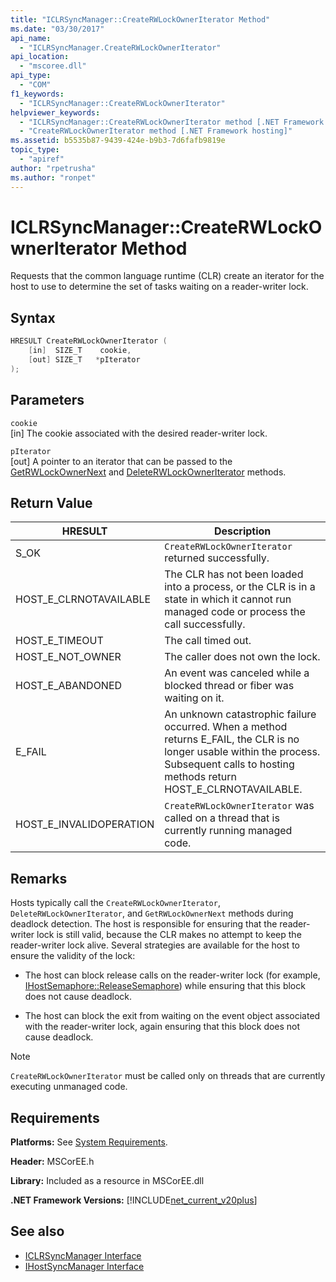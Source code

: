 ```yaml
---
title: "ICLRSyncManager::CreateRWLockOwnerIterator Method"
ms.date: "03/30/2017"
api_name: 
  - "ICLRSyncManager.CreateRWLockOwnerIterator"
api_location: 
  - "mscoree.dll"
api_type: 
  - "COM"
f1_keywords: 
  - "ICLRSyncManager::CreateRWLockOwnerIterator"
helpviewer_keywords: 
  - "ICLRSyncManager::CreateRWLockOwnerIterator method [.NET Framework hosting]"
  - "CreateRWLockOwnerIterator method [.NET Framework hosting]"
ms.assetid: b5535b87-9439-424e-b9b3-7d6fafb9819e
topic_type: 
  - "apiref"
author: "rpetrusha"
ms.author: "ronpet"
---
```

# ICLRSyncManager::CreateRWLockOwnerIterator Method
Requests that the common language runtime (CLR) create an iterator for the host to use to determine the set of tasks waiting on a reader-writer lock.  
  
## Syntax  
  
```cpp  
HRESULT CreateRWLockOwnerIterator (  
    [in]  SIZE_T    cookie,  
    [out] SIZE_T   *pIterator  
);  
```  
  
## Parameters  
 `cookie`  
 [in] The cookie associated with the desired reader-writer lock.  
  
 `pIterator`  
 [out] A pointer to an iterator that can be passed to the [GetRWLockOwnerNext](../../../../docs/framework/unmanaged-api/hosting/iclrsyncmanager-getrwlockownernext-method.md) and [DeleteRWLockOwnerIterator](../../../../docs/framework/unmanaged-api/hosting/iclrsyncmanager-deleterwlockowneriterator-method.md) methods.  
  
## Return Value  
  
|HRESULT|Description|  
|-------------|-----------------|  
|S_OK|`CreateRWLockOwnerIterator` returned successfully.|  
|HOST_E_CLRNOTAVAILABLE|The CLR has not been loaded into a process, or the CLR is in a state in which it cannot run managed code or process the call successfully.|  
|HOST_E_TIMEOUT|The call timed out.|  
|HOST_E_NOT_OWNER|The caller does not own the lock.|  
|HOST_E_ABANDONED|An event was canceled while a blocked thread or fiber was waiting on it.|  
|E_FAIL|An unknown catastrophic failure occurred. When a method returns E_FAIL, the CLR is no longer usable within the process. Subsequent calls to hosting methods return HOST_E_CLRNOTAVAILABLE.|  
|HOST_E_INVALIDOPERATION|`CreateRWLockOwnerIterator` was called on a thread that is currently running managed code.|  
  
## Remarks  
 Hosts typically call the `CreateRWLockOwnerIterator`, `DeleteRWLockOwnerIterator`, and `GetRWLockOwnerNext` methods during deadlock detection. The host is responsible for ensuring that the reader-writer lock is still valid, because the CLR makes no attempt to keep the reader-writer lock alive. Several strategies are available for the host to ensure the validity of the lock:  
  
- The host can block release calls on the reader-writer lock (for example, [IHostSemaphore::ReleaseSemaphore](../../../../docs/framework/unmanaged-api/hosting/ihostsemaphore-releasesemaphore-method.md)) while ensuring that this block does not cause deadlock.  
  
- The host can block the exit from waiting on the event object associated with the reader-writer lock, again ensuring that this block does not cause deadlock.  
  
> [!NOTE]
> `CreateRWLockOwnerIterator` must be called only on threads that are currently executing unmanaged code.  
  
## Requirements  
 **Platforms:** See [System Requirements](../../../../docs/framework/get-started/system-requirements.md).  
  
 **Header:** MSCorEE.h  
  
 **Library:** Included as a resource in MSCorEE.dll  
  
 **.NET Framework Versions:** [!INCLUDE[net_current_v20plus](../../../../includes/net-current-v20plus-md.md)]  
  
## See also

- [ICLRSyncManager Interface](../../../../docs/framework/unmanaged-api/hosting/iclrsyncmanager-interface.md)
- [IHostSyncManager Interface](../../../../docs/framework/unmanaged-api/hosting/ihostsyncmanager-interface.md)
